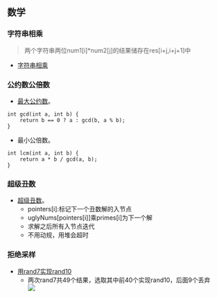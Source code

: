 ## 数学 ##
### 字符串相乘 ###
> 两个字符串两位num1[i]*num2[j]的结果储存在res[i+j,i+j+1]中
- [字符串相乘](../src/math/MultiplyStrings.java)

### 公约数公倍数 ###
- [最大公约数](../src/math/WaterandJugProblem.java)。
```
int gcd(int a, int b) {
    return b == 0 ? a : gcd(b, a % b);
}
```
- 最小公倍数。
```
int lcm(int a, int b) {
    return a * b / gcd(a, b);
}
```

### 超级丑数 ###
- [超级丑数](../src/math/SuperUglyNumber.java)。
  - pointers[i]:标记下一个丑数解的入节点
  - uglyNums[pointers[i]]乘primes[i]为下一个解
  - 求解之后所有入节点迭代
  - 不用动规，用堆会超时

### 拒绝采样 ###
- [用rand7实现rand10](../src/math/ImplementRand10UsingRand7.java)
  - 两次rand7共49个结果，选取其中前40个实现rand10，后面9个丢弃<br>![](https://pic.leetcode-cn.com/1630776258-UNMORj-%E5%BE%AE%E4%BF%A1%E5%9B%BE%E7%89%87_20210905012406.jpg)
